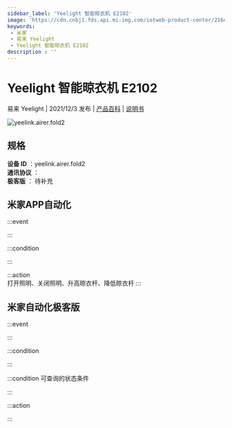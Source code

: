 ```yaml
---
sidebar_label: 'Yeelight 智能晾衣机 E2102'
image: 'https://cdn.cnbj1.fds.api.mi-img.com/iotweb-product-center/216ee249a36a6eae34927ae775291f29_1629356007391.png?GalaxyAccessKeyId=AKVGLQWBOVIRQ3XLEW&Expires=9223372036854775807&Signature=YvK/ERqGVAVFEw4DgC4+TKITLTA='
keywords: 
 - 米家
 - 易来 Yeelight
 - Yeelight 智能晾衣机 E2102
description : ''
---
```

# Yeelight 智能晾衣机 E2102

易来 Yeelight | 2021/12/3 发布 | [产品百科](https://home.mi.com/webapp/content/baike/product/index.html?model=yeelink.airer.fold2/) | [说明书](https://home.mi.com/views/introduction.html?model=yeelink.airer.fold2&region=cn)

![yeelink.airer.fold2](https://cdn.cnbj1.fds.api.mi-img.com/iotweb-product-center/216ee249a36a6eae34927ae775291f29_1629356007391.png?GalaxyAccessKeyId=AKVGLQWBOVIRQ3XLEW&Expires=9223372036854775807&Signature=YvK/ERqGVAVFEw4DgC4+TKITLTA=)

## 规格  
> 
**设备 ID** ：yeelink.airer.fold2  
**通讯协议** ：  
**极客版**  ： 待补充 


## 米家APP自动化  

:::event  

:::

:::condition  

:::

:::action   
打开照明、关闭照明、升高晾衣杆、降低晾衣杆
:::

## 米家自动化极客版  

:::event  

:::

:::condition  

:::

:::condition 可查询的状态条件  

:::

:::action  

:::

        
